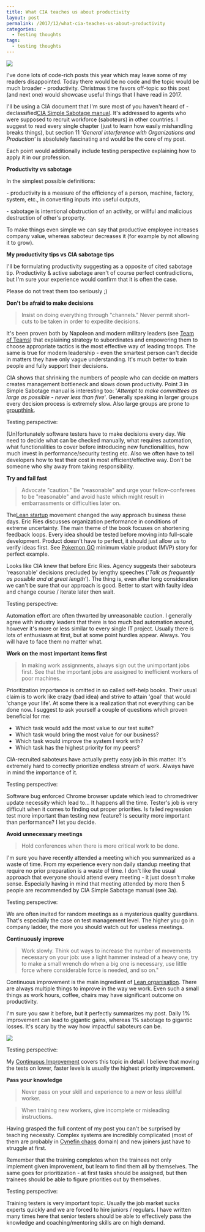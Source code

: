```yaml
---
title: What CIA teaches us about productivity
layout: post
permalink: /2017/12/what-cia-teaches-us-about-productivity
categories:
  - Testing thoughts
tags:
  - testing thoughts 
---
```


![](/images/blog/declassified.jpg)

I've done lots of code-rich posts this year which may leave some of my readers disappointed. Today there would be no code and the topic would be much broader - productivity. Christmas time favors off-topic so this post (and next one) would showcase useful things that I have read in 2017.

I'll be using a CIA document that I'm sure most of you haven't heard of - declassified[CIA Simple Sabotage manual](https://www.cia.gov/news-information/featured-story-archive/2012-featured-story-archive/CleanedUOSSSimpleSabotage_sm.pdf). It's addressed to agents who were supposed to recruit workforce (saboteurs) in other countries. I suggest to read every single chapter (just to learn how easily mishandling breaks things), but section 11 _'General interference with Organizations and Production'_ is absolutely fascinating and would be the core of my post.

Each point would additionally include testing perspective explaining how to apply it in our profession.

**Productivity vs sabotage**

In the simplest possible definitions:

\- productivity is a measure of the efficiency of a person, machine, factory, system, etc., in converting inputs into useful outputs,

\- sabotage is intentional obstruction of an activity, or willful and malicious destruction of other's property.

To make things even simple we can say that productive employee increases company value, whereas saboteur decreases it (for example by not allowing it to grow).

**My productivity tips vs CIA sabotage tips**

I'll be formulating productivity suggesting as a opposite of cited sabotage tip. Productivity & active sabotage aren't of course perfect contradictions, but I'm sure your experience would confirm that it is often the case.

Please do not treat them too seriously ;)

**Don't be afraid to make decisions**

> Insist on doing everything through "channels." Never permit short-cuts to be taken in order to expedite decisions.

It's been proven both by Napoleon and modern military leaders (see [Team of Teams](https://www.amazon.com/Team-Teams-Rules-Engagement-Complex/dp/1591847486)) that explaining strategy to subordinates and empowering them to choose appropriate tactics is the most effective way of leading troops. The same is true for modern leadership - even the smartest person can't decide in matters they have only vague understanding. It's much better to train people and fully support their decisions.

CIA shows that shrinking the numbers of people who can decide on matters creates management bottleneck and slows down productivity. Point 3 in Simple Sabotage manual is interesting too: '_Attempt to make committees as large as possible - never less than five_'. Generally speaking in larger groups every decision process is extremely slow. Also large groups are prone to [groupthink](http://www.psysr.org/about/pubs_resources/groupthink%20overview.htm).

Testing perspective:

(Un)fortunately software testers have to make decisions every day. We need to decide what can be checked manually, what requires automation, what functionalities to cover before introducing new functionalities, how much invest in performance/security testing etc. Also we often have to tell developers how to test their cost in most efficient/effective way. Don't be someone who shy away from taking responsibility.

**Try and fail fast**

> Advocate "caution." Be "reasonable" and urge your fellow-conferees to be "reasonable" and avoid haste which might result in embarrassments or difficulties later on.

The[Lean startup](https://www.amazon.com/Lean-Startup-Entrepreneurs-Continuous-Innovation/dp/0307887898) movement changed the way approach business these days. Eric Ries discusses organization performance in conditions of extreme uncertainty. The main theme of the book focuses on shortening feedback loops. Every idea should be tested before moving into full-scale development. Product doesn't have to perfect, it should just allow us to verify ideas first. See [Pokemon GO](https://www.itx.com/ITX-Blog/Article/408/Pokemon-GO-is-a-Minimal-Viable-Product) minimum viable product (MVP) story for perfect example.

Looks like CIA knew that before Eric Ries. Agency suggests their saboteurs 'reasonable' decisions precluded by lengthy speeches ('_Talk as frequently as possible and at great length_'). The thing is, even after long consideration we can't be sure that our approach is good. Better to start with faulty idea and change course / iterate later then wait.

Testing perspective:

Automation effort are often thwarted by unreasonable caution. I generally agree with industry leaders that there is too much bad automation around, however it's more or less similar to every single IT project. Usually there is lots of enthusiasm at first, but at some point hurdles appear. Always. You will have to face them no matter what.

**Work on the most important items first**

> In making work assignments, always sign out the unimportant jobs first. See that the important jobs are assigned to inefficient workers of poor machines.

Prioritization importance is omitted in so called self-help books. Their usual claim is to work like crazy (bad idea) and strive to attain 'goal' that would 'change your life'. At some there is a realization that not everything can be done now. I suggest to ask yourself a couple of questions which proven beneficial for me:

- Which task would add the most value to our test suite?
- Which task would bring the most value for our business?
- Which task would improve the system I work with?
- Which task has the highest priority for my peers?

CIA-recruited saboteurs have actually pretty easy job in this matter. It's extremely hard to correctly prioritize endless stream of work. Always have in mind the importance of it.

Testing perspective:

Software bug enforced Chrome browser update which lead to chromedriver update necessity which lead to... It happens all the time. Tester's job is very difficult when it comes to finding out proper priorities. Is failed regression test more important than testing new feature? Is security more important than performance? I let you decide.

**Avoid unnecessary meetings**

> Hold conferences when there is more critical work to be done.

I'm sure you have recently attended a meeting which you summarized as a waste of time. From my experience every non daily standup meeting that require no prior preparation is a waste of time. I don't like the usual approach that everyone should attend every meeting - it just doesn't make sense. Especially having in mind that meeting attended by more then 5 people are recommended by CIA Simple Sabotage manual (see 3a).

Testing perspective:

We are often invited for random meetings as a mysterious quality guardians. That's especially the case on test management level. The higher you go in company ladder, the more you should watch out for useless meetings.

**Continuously improve**

> Work slowly. Think out ways to increase the number of movements necessary on your job: use a light hammer instead of a heavy one, try to make a small wrench do when a big one is necessary, use little force where considerable force is needed, and so on."

Continuous improvement is the main ingredient of [Lean organisation](https://leankit.com/learn/kanban/continuous-improvement/). There are always multiple things to improve in the way we work. Even such a small things as work hours, coffee, chairs may have significant outcome on productivity.

I'm sure you saw it before, but it perfectly summarizes my post. Daily 1% improvement can lead to gigantic gains, whereas 1% sabotage to gigantic losses. It's scary by the way how impactful saboteurs can be.

![](/images/blog/Nr1R3e5.png)

Testing perspective:

My [Continuous Improvement](http://www.awesome-testing.com/2017/01/testops-4-continuous-improvement.html) covers this topic in detail. I believe that moving the tests on lower, faster levels is usually the highest priority improvement.

**Pass your knowledge**

> Never pass on your skill and experience to a new or less skillful worker.

> When training new workers, give incomplete or misleading instructions.

Having grasped the full content of my post you can't be surprised by teaching necessity. Complex systems are incredibly complicated (most of them are probably in [Cynefin chaos](https://en.wikipedia.org/wiki/Cynefin_framework) domain) and new joiners just have to struggle at first.

Remember that the training completes when the trainees not only implement given improvement, but learn to find them all by themselves. The same goes for prioritization - at first tasks should be assigned, but then trainees should be able to figure priorities out by themselves.

Testing perspective:

Training testers is very important topic. Usually the job market sucks experts quickly and we are forced to hire juniors / regulars. I have written many times here that senior testers should be able to effectively pass the knowledge and coaching/mentoring skills are on high demand.
